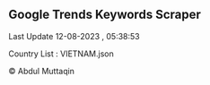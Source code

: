 

## Google Trends Keywords Scraper 
 
Last Update 12-08-2023 , 05:38:53

Country List :
VIETNAM.json



© Abdul Muttaqin 
